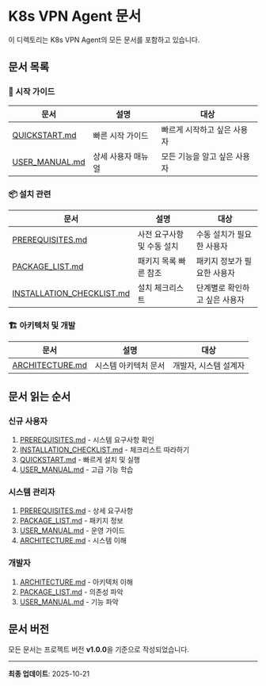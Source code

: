 # K8s VPN Agent 문서

이 디렉토리는 K8s VPN Agent의 모든 문서를 포함하고 있습니다.

## 문서 목록

### 🚀 시작 가이드

| 문서 | 설명 | 대상 |
|------|------|------|
| [QUICKSTART.md](../QUICKSTART.md) | 빠른 시작 가이드 | 빠르게 시작하고 싶은 사용자 |
| [USER_MANUAL.md](USER_MANUAL.md) | 상세 사용자 매뉴얼 | 모든 기능을 알고 싶은 사용자 |

### 📦 설치 관련

| 문서 | 설명 | 대상 |
|------|------|------|
| [PREREQUISITES.md](PREREQUISITES.md) | 사전 요구사항 및 수동 설치 | 수동 설치가 필요한 사용자 |
| [PACKAGE_LIST.md](PACKAGE_LIST.md) | 패키지 목록 빠른 참조 | 패키지 정보가 필요한 사용자 |
| [INSTALLATION_CHECKLIST.md](INSTALLATION_CHECKLIST.md) | 설치 체크리스트 | 단계별로 확인하고 싶은 사용자 |

### 🏗️ 아키텍처 및 개발

| 문서 | 설명 | 대상 |
|------|------|------|
| [ARCHITECTURE.md](ARCHITECTURE.md) | 시스템 아키텍처 문서 | 개발자, 시스템 설계자 |

## 문서 읽는 순서

### 신규 사용자
1. [PREREQUISITES.md](PREREQUISITES.md) - 시스템 요구사항 확인
2. [INSTALLATION_CHECKLIST.md](INSTALLATION_CHECKLIST.md) - 체크리스트 따라하기
3. [QUICKSTART.md](../QUICKSTART.md) - 빠르게 설치 및 실행
4. [USER_MANUAL.md](USER_MANUAL.md) - 고급 기능 학습

### 시스템 관리자
1. [PREREQUISITES.md](PREREQUISITES.md) - 상세 요구사항
2. [PACKAGE_LIST.md](PACKAGE_LIST.md) - 패키지 정보
3. [USER_MANUAL.md](USER_MANUAL.md) - 운영 가이드
4. [ARCHITECTURE.md](ARCHITECTURE.md) - 시스템 이해

### 개발자
1. [ARCHITECTURE.md](ARCHITECTURE.md) - 아키텍처 이해
2. [PACKAGE_LIST.md](PACKAGE_LIST.md) - 의존성 파악
3. [USER_MANUAL.md](USER_MANUAL.md) - 기능 파악

## 문서 버전

모든 문서는 프로젝트 버전 **v1.0.0**을 기준으로 작성되었습니다.

---

**최종 업데이트**: 2025-10-21

